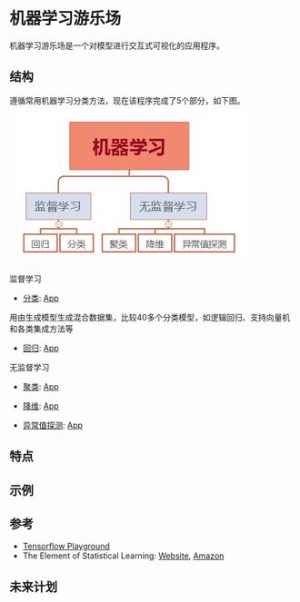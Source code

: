 # 机器学习游乐场
机器学习游乐场是一个对模型进行交互式可视化的应用程序。

## 结构
遵循常用机器学习分类方法，现在该程序完成了5个部分，如下图。

<kbd><img title="分类" src="https://github.com/TaiChiTiger/machine-learning-playground/blob/master/images/types_of_ml.jpg"></kbd><br/>

监督学习

- [分类](https://github.com/TaiChiTiger/machine-learning-playground/tree/master/classification): [App](http://39.98.239.104:8504/)

用由生成模型生成混合数据集，比较40多个分类模型，如逻辑回归、支持向量机和各类集成方法等

- [回归](https://github.com/TaiChiTiger/machine-learning-playground/tree/master/regression): [App](http://39.98.239.104:8517/)

无监督学习

- [聚类](https://github.com/TaiChiTiger/machine-learning-playground/tree/master/clustering): [App](http://39.98.239.104:8508/)

- [降维](https://github.com/TaiChiTiger/machine-learning-playgrounds/tree/master/dimensionality-reduction): [App](http://39.98.239.104:8509/)

- [异常值探测](https://github.com/TaiChiTiger/machine-learning-playground/tree/master/outlier-detection): [App](http://39.98.239.104:8510/)

## 特点

## 示例


## 参考
- [Tensorflow Playground](http://playground.tensorflow.org/)
- The Element of Statistical Learning: [Website](https://web.stanford.edu/~hastie/ElemStatLearn/), [Amazon](https://www.amazon.com/-/zh/Elements-Statistical-Learning-Prediction-Statistics/dp/0387848576/ref=sr_1_1?__mk_zh_CN=%E4%BA%9A%E9%A9%AC%E9%80%8A%E7%BD%91%E7%AB%99&dchild=1&keywords=The+Element+of+Statistical+Learning&qid=1597809496&sr=8-1)

## 未来计划
